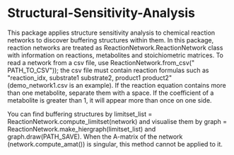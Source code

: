 # Structural-Sensitivity-Analysis

This package applies structure sensitivity analysis to chemical reaction networks to discover buffering structures within them. 
In this package, reaction networks are treated as ReactionNetwork.ReactionNetwork class with information on reactions, metabolites and stoichiometric matrices.
To read a network from a csv file, use ReactionNetwork.from_csv(" PATH_TO_CSV")); the csv file must contain reaction formulas such as "reaction_idx, substrate1 substrate2, product1 product2" (demo_network1.csv is an example). 
If the reaction equation contains more than one metabolite, separate them with a space. 
If the coefficient of a metabolite is greater than 1, it will appear more than once on one side.

You can find buffering structures by limitset_list = ReactionNetwork.compute_limitset(network) and visualise them by graph = ReactionNetwork.make_hiergraph(limitset_list) and graph.draw(PATH_SAVE).
When the A-matrix of the network (network.compute_amat()) is singular, this method cannot be applied to it.

